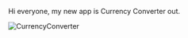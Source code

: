 Hi everyone, my new app is Currency Converter out.

![CurrencyConverter](https://github.com/fatihoguuz/CurrencyConverter/assets/141723606/b7f1d5d7-a1a5-4a0b-a442-30bd4670d3ef)
